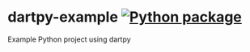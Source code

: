 # dartpy-example [![Python package](https://github.com/dartsim/dartpy-example/actions/workflows/python-package.yml/badge.svg)](https://github.com/dartsim/dartpy-example/actions/workflows/python-package.yml)
Example Python project using dartpy
